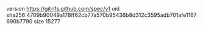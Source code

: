 version https://git-lfs.github.com/spec/v1
oid sha256:4709b90049a178ff62cb77a570b95436b8d312c3595adb701afe1167690b7790
size 15277
